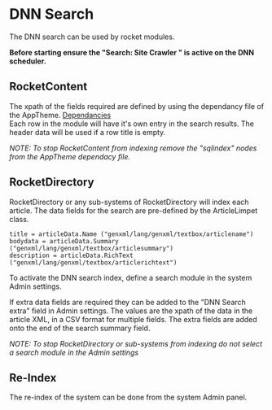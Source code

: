 ﻿# DNN Search
The DNN search can be used by rocket modules.  

**Before starting ensure the "Search: Site Crawler " is active on the DNN scheduler.** 

## RocketContent
The xpath of the fields required are defined by using the dependancy file of the AppTheme. [Dependancies](https://docs.rocket-cds.org/integration/dependancies)   
Each row in the module will have it's own entry in the search results.  The header data will be used if a row title is empty.  

*NOTE: To stop RocketContent from indexing remove the "sqlindex" nodes from the AppTheme dependacy file.*

## RocketDirectory
RocketDirectory or any sub-systems of RocketDirectory will index each article.  The data fields for the search are pre-defined by the ArticleLimpet class.

```
title = articleData.Name ("genxml/lang/genxml/textbox/articlename")
bodydata = articleData.Summary ("genxml/lang/genxml/textbox/articlesummary")
description = articleData.RichText ("genxml/lang/genxml/textbox/articlerichtext")
```
To activate the DNN search index, define a search module in the system Admin settings.

If extra data fields are required they can be added to the "DNN Search extra" field in Admin settings.  The values are the xpath of the data in the article XML, in a CSV format for multiple fields.  The extra fields are added onto the end of the search summary field.  

*NOTE: To stop RocketDirectory or sub-systems from indexing do not select a search module in the Admin settings*

## Re-Index 
The re-index of the system can be done from the system Admin panel.
